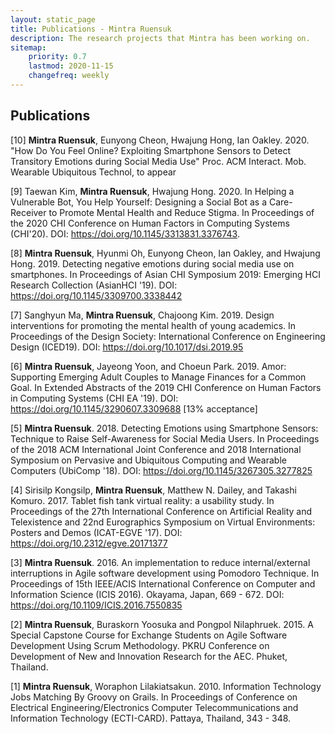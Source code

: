 ```yaml
---
layout: static_page
title: Publications - Mintra Ruensuk
description: The research projects that Mintra has been working on.
sitemap:
    priority: 0.7
    lastmod: 2020-11-15
    changefreq: weekly
---
```

## Publications
[10] <b>Mintra Ruensuk</b>, Eunyong Cheon, Hwajung Hong, Ian Oakley. 2020. "How Do You Feel Online? Exploiting Smartphone Sensors to Detect Transitory Emotions during Social Media Use" Proc. ACM Interact. Mob. Wearable Ubiquitous Technol, to appear 

[9] Taewan Kim, <b>Mintra Ruensuk</b>, Hwajung Hong. 2020. In Helping a Vulnerable Bot, You Help Yourself: Designing a Social Bot as a Care-Receiver to Promote Mental Health and Reduce Stigma. In Proceedings of the 2020 CHI Conference on Human Factors in Computing Systems (CHI'20). DOI: <a href="https://doi.org/10.1145/3313831.3376743">https://doi.org/10.1145/3313831.3376743</a>.

[8] <b>Mintra Ruensuk</b>, Hyunmi Oh, Eunyong Cheon, Ian Oakley, and Hwajung Hong. 2019. Detecting negative emotions during social media use on smartphones. In Proceedings of Asian CHI Symposium 2019: Emerging HCI Research Collection (AsianHCI '19). DOI: <a href="https://doi.org/10.1145/3309700.3338442">https://doi.org/10.1145/3309700.3338442</a>

[7] Sanghyun Ma, <b>Mintra Ruensuk</b>, Chajoong Kim. 2019. Design interventions for promoting the mental health of young academics. In Proceedings of the Design Society: International Conference on Engineering Design (ICED19). DOI: <a href="https://doi.org/10.1017/dsi.2019.95">https://doi.org/10.1017/dsi.2019.95</a>

[6] <b>Mintra Ruensuk</b>, Jayeong Yoon, and Choeun Park. 2019. Amor: Supporting Emerging Adult Couples to Manage Finances for a Common Goal. In Extended Abstracts of the 2019 CHI Conference on Human Factors in Computing Systems (CHI EA '19). DOI: <a href="https://doi.org/10.1145/3290607.3309688">https://doi.org/10.1145/3290607.3309688</a> [13% acceptance]

[5] <b>Mintra Ruensuk</b>. 2018. Detecting Emotions using Smartphone Sensors: Technique to Raise Self-Awareness for Social Media Users. In Proceedings of the 2018 ACM International Joint Conference and 2018 International Symposium on Pervasive and Ubiquitous Computing and Wearable Computers (UbiComp '18). DOI: <a href="https://doi.org/10.1145/3267305.3277825">https://doi.org/10.1145/3267305.3277825</a> 

[4] Sirisilp Kongsilp, <b>Mintra Ruensuk</b>, Matthew N. Dailey, and Takashi Komuro. 2017. Tablet fish tank virtual reality: a usability study. In Proceedings of the 27th International Conference on Artificial Reality and Telexistence and 22nd Eurographics Symposium on Virtual Environments: Posters and Demos (ICAT-EGVE '17). DOI: <a href="https://doi.org/10.2312/egve.20171377">https://doi.org/10.2312/egve.20171377</a> 

[3] <b>Mintra Ruensuk</b>. 2016. An implementation to reduce internal/external interruptions in Agile software development using Pomodoro Technique. In Proceedings of 15th IEEE/ACIS International Conference on Computer and Information Science (ICIS 2016). Okayama, Japan, 669 - 672. DOI: 
<a href="https://doi.org/10.1109/ICIS.2016.7550835">https://doi.org/10.1109/ICIS.2016.7550835</a> 


[2] <b>Mintra Ruensuk</b>, Buraskorn Yoosuka and Pongpol Nilaphruek. 2015. A Special Capstone Course for Exchange Students on Agile Software Development Using Scrum Methodology. PKRU Conference on Development of New and Innovation Research for the AEC. Phuket, Thailand.

[1] <b>Mintra Ruensuk</b>, Woraphon Lilakiatsakun. 2010. Information Technology Jobs Matching By Groovy on Grails. In Proceedings of Conference on Electrical Engineering/Electronics Computer Telecommunications and Information Technology (ECTI-CARD). Pattaya, Thailand, 343 - 348.

